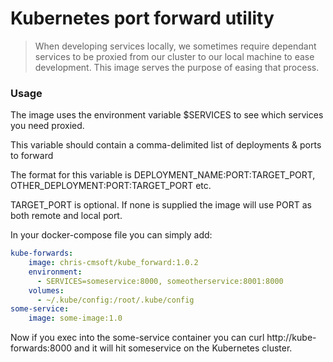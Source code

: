 # Kubernetes port forward utility

> When developing services locally, we sometimes require dependant services to be proxied from our cluster to our local machine to ease development.
> This image serves the purpose of easing that process.

### Usage

The image uses the environment variable $SERVICES to see which services you need proxied.

This variable should contain a comma-delimited list of deployments & ports to forward

The format for this variable is DEPLOYMENT_NAME:PORT:TARGET_PORT, OTHER_DEPLOYMENT:PORT:TARGET_PORT etc.

TARGET_PORT is optional. If none is supplied the image will use PORT as both remote and local port.

In your docker-compose file you can simply add:
```yaml
kube-forwards:
    image: chris-cmsoft/kube_forward:1.0.2
    environment:
      - SERVICES=someservice:8000, someotherservice:8001:8000
    volumes:
      - ~/.kube/config:/root/.kube/config
some-service:
    image: some-image:1.0
```

Now if you exec into the some-service container you can curl http://kube-forwards:8000 and it will hit someservice on the Kubernetes cluster.

